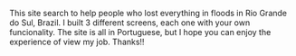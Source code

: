 This site  search to help people who lost everything in floods in Rio Grande do Sul, Brazil. I built 3 different screens, each one with your own funcionality. The site is all in Portuguese, but I hope you can enjoy the experience of view my job. Thanks!!

